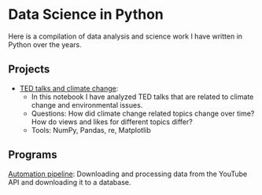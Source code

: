 # Data Science in Python

Here is a compilation of data analysis and science work I have written in Python over the years.

## Projects

- [TED talks and climate change](https://github.com/Dince-afk/Data-Analysis-Science-Python/blob/da9e3f2cd6b1a5e425515e735d2a04a7f6f28005/Projects/ted_talks_climate.ipynb): 
  - In this notebook I have analyzed TED talks that are related to climate change and environmental issues. 
  - Questions: How did climate change related topics change over time? How do views and likes for different topics differ? 
  - Tools: NumPy, Pandas, re, Matplotlib

## Programs

[Automation pipeline](): Downloading and processing data from the YouTube API and downloading it to a database.
